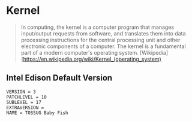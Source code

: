 Kernel
==

> In computing, the kernel is a computer program that manages input/output requests from software, and translates them into data processing instructions for the central processing unit and other electronic components of a computer. The kernel is a fundamental part of a modern computer's operating system. [Wikipedia](https://en.wikipedia.org/wiki/Kernel_(operating_system)

## Intel Edison Default Version

    VERSION = 3
    PATCHLEVEL = 10
    SUBLEVEL = 17
    EXTRAVERSION =
    NAME = TOSSUG Baby Fish
